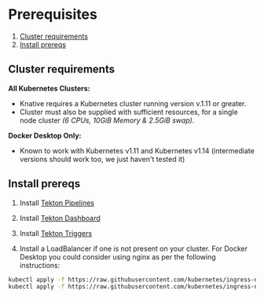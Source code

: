 # Prerequisites

1. [Cluster requirements](#cluster-requirements)
2. [Install prereqs](#install-prereqs)

## Cluster requirements

**All Kubernetes Clusters:**

- Knative requires a Kubernetes cluster running version v.1.11 or greater.
- Cluster must also be supplied with sufficient resources, for a single node cluster _(6 CPUs, 10GiB Memory & 2.5GiB swap)_.

**Docker Desktop Only:**

- Known to work with Kubernetes v1.11 and Kubernetes v1.14 (intermediate versions should work too, we just haven't tested it)

## Install prereqs

1. Install [Tekton Pipelines](https://github.com/tektoncd/pipeline/blob/master/docs/install.md) 

2. Install [Tekton Dashboard](https://github.com/tektoncd/dashboard)

3. Install [Tekton Triggers](https://github.com/tektoncd/triggers/blob/master/docs/install.md#installing-tekton-triggers-1)

4. Install a LoadBalancer if one is not present on your cluster.  For Docker Desktop you could consider using nginx as per the following instructions:

```bash
kubectl apply -f https://raw.githubusercontent.com/kubernetes/ingress-nginx/master/deploy/static/mandatory.yaml
kubectl apply -f https://raw.githubusercontent.com/kubernetes/ingress-nginx/master/deploy/static/provider/cloud-generic.yaml
```
